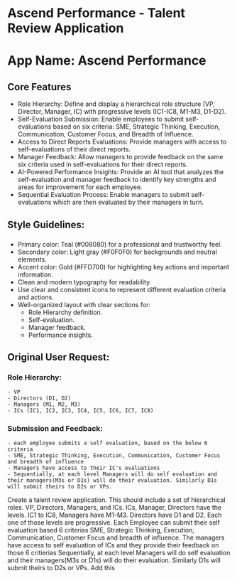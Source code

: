 # Ascend Performance - Talent Review Application

# **App Name**: Ascend Performance

## Core Features

- Role Hierarchy: Define and display a hierarchical role structure (VP, Director, Manager, IC) with progressive levels (IC1-IC8, M1-M3, D1-D2).
- Self-Evaluation Submission: Enable employees to submit self-evaluations based on six criteria: SME, Strategic Thinking, Execution, Communication, Customer Focus, and Breadth of Influence.
- Access to Direct Reports Evaluations: Provide managers with access to self-evaluations of their direct reports.
- Manager Feedback: Allow managers to provide feedback on the same six criteria used in self-evaluations for their direct reports.
- AI-Powered Performance Insights: Provide an AI tool that analyzes the self-evaluation and manager feedback to identify key strengths and areas for improvement for each employee.
- Sequential Evaluation Process: Enable managers to submit self-evaluations which are then evaluated by their managers in turn. 

## Style Guidelines:
###
- Primary color: Teal (#008080) for a professional and trustworthy feel.
- Secondary color: Light gray (#F0F0F0) for backgrounds and neutral elements.
- Accent color: Gold (#FFD700) for highlighting key actions and important information.
- Clean and modern typography for readability.
- Use clear and consistent icons to represent different evaluation criteria and actions.
- Well-organized layout with clear sections for:
  - Role Hierarchy definition.
  - Self-evaluation.
  - Manager feedback.
  - Performance insights.

## Original User Request:

### Role Hierarchy:
    - VP
    - Directors (D1, D2)
    - Managers (M1, M2, M3)
    - ICs (IC1, IC2, IC3, IC4, IC5, IC6, IC7, IC8)
### Submission and Feedback:
    - each employee submits a self evaluation, based on the below 6 criteria
    - SME, Strategic Thinking, Execution, Communication, Customer Focus and breadth of influence
    - Managers have access to their IC's evaluations
    - Sequentially, at each level Managers will do self evaluation and their managers(M3s or D1s) will do their evaluation. Similarly D1s will submit theirs to D2s or VPs.
Create a talent review application. This should include a set of hierarchical roles. VP, Directors, Managers, and ICs. ICs, Manager, Directors have the levels. IC1  to IC8, Managers have M1-M3. Directors have D1 and D2. Each one of those levels are progressive. Each Employee can submit their self evaluation based 6 criterias SME, Strategic Thinking, Execution, Communication,  Customer Focus and breadth of influence. The managers have access to self evaluation of ICs and they provide their feedback on those 6 critierias Sequentially, at each level Managers will do self evaluation and their managers(M3s or D1s) will do their evaluation. Similarly D1s will submit theirs to D2s or VPs. Add this
  
